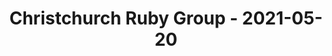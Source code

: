 ---
layout: post
title: Christchurch Ruby Group - 2021-05-20
datetime: '2021-05-20T03:00:00-04:00'
name: Christchurch Ruby Group
external_url: https://www.meetup.com/Christchurch-Ruby-Group/events/277582296/
online_event: false
year_month: 2021-05
---